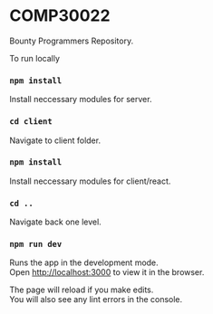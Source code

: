 # COMP30022
Bounty Programmers Repository.

To run locally
### `npm install`

Install neccessary modules for server.

### `cd client`

Navigate to client folder.

### `npm install`

Install neccessary modules for client/react.

### `cd ..`

Navigate back one level.

### `npm run dev`

Runs the app in the development mode.<br />
Open [http://localhost:3000](http://localhost:3000) to view it in the browser.

The page will reload if you make edits.<br />
You will also see any lint errors in the console.
